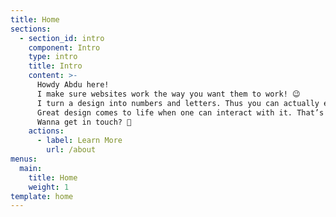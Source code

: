 ```yaml
---
title: Home
sections:
  - section_id: intro
    component: Intro
    type: intro
    title: Intro
    content: >-
      Howdy Abdu here!
      I make sure websites work the way you want them to work! 😉
      I turn a design into numbers and letters. Thus you can actually experience. 👀
      Great design comes to life when one can interact with it. That’s where I come in! 😉
      Wanna get in touch? 🤔
    actions:
      - label: Learn More
        url: /about
menus:
  main:
    title: Home
    weight: 1
template: home
---
```

